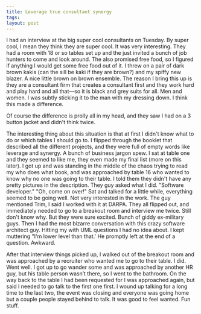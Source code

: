 ```yaml
---
title: Leverage true consultant synergy
tags: 
layout: post
---
```

I had an interview at the big super cool consultants on Tuesday. By super cool, I mean they think they are super cool.  It was very interesting.  They had a room with 18 or so tables set up and the just invited a bunch of job hunters to come and look around.  The also promised free food, so I figured if anything I would get some free food out of it.  I threw on a pair of dark brown kakis (can the sill be kaki if they are brown?) and my spiffy new blazer.  A nice little brown on brown ensemble.  The reason I bring this up is they are a consultant firm that creates a consultant first and they work hard and play hard and all that—so it is black and grey suits for all.  Men and women.  I was subtly sticking it to the man with my dressing down.  I think this made a difference.  



Of course the difference is prolly all in my head, and they saw I had on a 3 button jacket and didn't think twice.     



The interesting thing about this situation is that at first I didn't know what to do or which tables I should go to.  I flipped through the booklet that described all the different projects, and they were full of empty words like leverage and synergy. A bunch of business jargon spew.  I sat at table one and they seemed to like me, they even made my final list (more on this later).  I got up and was standing in the middle of the chaos trying to read my who does what book, and was approached by table 16 who wanted to know why no one was going to their table.  I told them they didn't have any pretty pictures in the description.  They guy asked what I did.  "Software developer."  "Oh, come on over!" Sat and talked for a little while, everything seemed to be going well.  Not very interested in the work.  The guy mentioned Trim, I said I worked with it at DARPA.  They all flipped out, and immediately needed to go to a breakout room and interview me twice.  Still don't know why.  But they were sure excited.  Bunch of giddy ex-military guys.  Then I had the most bizarre conversation with this crazy software architect guy.  Hitting my with UML questions I had no idea about.  I kept muttering "I'm lower level than that.'  He promptly left at the end of a question. Awkward.  



After that interview things picked up, I walked out of the breakout room and was approached by a recruiter who wanted me to go to their table.  I did.  Went well.  I got up to go wander some and was approached by another HR guy, but his table person wasn’t there, so I went to the bathroom.  On the way back to the table I had been requested for I was approached again, but said I needed to go talk to the first one first.  I wound up talking for a long time to the last two, the event was closing and everyone was going home but a couple people stayed behind to talk.  It was good to feel wanted.  Fun stuff.
